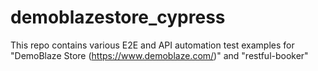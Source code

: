 # demoblazestore_cypress
This repo contains various E2E and API automation test examples for "DemoBlaze Store (https://www.demoblaze.com/)" and "restful-booker"
